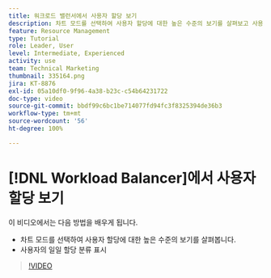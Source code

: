 ```yaml
---
title: 워크로드 밸런서에서 사용자 할당 보기
description: 차트 모드를 선택하여 사용자 할당에 대한 높은 수준의 보기를 살펴보고 사용자의 일일 할당 분류를 표시하는 방법을 알아봅니다.
feature: Resource Management
type: Tutorial
role: Leader, User
level: Intermediate, Experienced
activity: use
team: Technical Marketing
thumbnail: 335164.png
jira: KT-8876
exl-id: 05a10df0-9f96-4a38-b23c-c54b64231722
doc-type: video
source-git-commit: bbdf99c6bc1be714077fd94fc3f8325394de36b3
workflow-type: tm+mt
source-wordcount: '56'
ht-degree: 100%

---
```


# [!DNL Workload Balancer]에서 사용자 할당 보기

이 비디오에서는 다음 방법을 배우게 됩니다.

* 차트 모드를 선택하여 사용자 할당에 대한 높은 수준의 보기를 살펴봅니다.
* 사용자의 일일 할당 분류 표시

>[!VIDEO](https://video.tv.adobe.com/v/3413841/?quality=12&learn=on&enablevpops=1&captions=kor)

